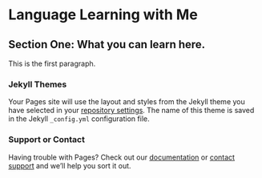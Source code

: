 <h1>Language Learning with Me</h1>
<h2>Section One: What you can learn here.</h2>
<p> This is the first paragraph. </p>





### Jekyll Themes

Your Pages site will use the layout and styles from the Jekyll theme you have selected in your [repository settings](https://github.com/Adamandirene4ever/6777/settings). The name of this theme is saved in the Jekyll `_config.yml` configuration file.

### Support or Contact

Having trouble with Pages? Check out our [documentation](https://help.github.com/categories/github-pages-basics/) or [contact support](https://github.com/contact) and we’ll help you sort it out.
